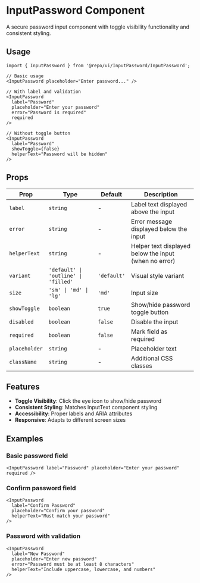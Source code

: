 # InputPassword Component

A secure password input component with toggle visibility functionality and consistent styling.

## Usage

```tsx
import { InputPassword } from '@repo/ui/InputPassword/InputPassword';

// Basic usage
<InputPassword placeholder="Enter password..." />

// With label and validation
<InputPassword
  label="Password"
  placeholder="Enter your password"
  error="Password is required"
  required
/>

// Without toggle button
<InputPassword
  label="Password"
  showToggle={false}
  helperText="Password will be hidden"
/>
```

## Props

| Prop          | Type                                 | Default     | Description                                           |
| ------------- | ------------------------------------ | ----------- | ----------------------------------------------------- |
| `label`       | `string`                             | -           | Label text displayed above the input                  |
| `error`       | `string`                             | -           | Error message displayed below the input               |
| `helperText`  | `string`                             | -           | Helper text displayed below the input (when no error) |
| `variant`     | `'default' \| 'outline' \| 'filled'` | `'default'` | Visual style variant                                  |
| `size`        | `'sm' \| 'md' \| 'lg'`               | `'md'`      | Input size                                            |
| `showToggle`  | `boolean`                            | `true`      | Show/hide password toggle button                      |
| `disabled`    | `boolean`                            | `false`     | Disable the input                                     |
| `required`    | `boolean`                            | `false`     | Mark field as required                                |
| `placeholder` | `string`                             | -           | Placeholder text                                      |
| `className`   | `string`                             | -           | Additional CSS classes                                |

## Features

- **Toggle Visibility**: Click the eye icon to show/hide password
- **Consistent Styling**: Matches InputText component styling
- **Accessibility**: Proper labels and ARIA attributes
- **Responsive**: Adapts to different screen sizes

## Examples

### Basic password field

```tsx
<InputPassword label="Password" placeholder="Enter your password" required />
```

### Confirm password field

```tsx
<InputPassword
  label="Confirm Password"
  placeholder="Confirm your password"
  helperText="Must match your password"
/>
```

### Password with validation

```tsx
<InputPassword
  label="New Password"
  placeholder="Enter new password"
  error="Password must be at least 8 characters"
  helperText="Include uppercase, lowercase, and numbers"
/>
```

